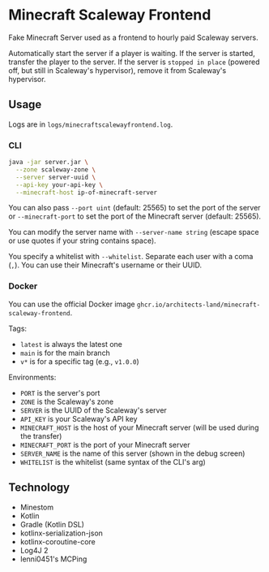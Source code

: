 # Minecraft Scaleway Frontend

Fake Minecraft Server used as a frontend to hourly paid Scaleway servers.

Automatically start the server if a player is waiting.
If the server is started, transfer the player to the server.
If the server is `stopped in place` (powered off, but still in Scaleway's hypervisor), remove it from Scaleway's hypervisor.

## Usage

Logs are in `logs/minecraftscalewayfrontend.log`.

### CLI
```bash
java -jar server.jar \
  --zone scaleway-zone \
  --server server-uuid \
  --api-key your-api-key \
  --minecraft-host ip-of-minecraft-server
```

You can also pass `--port uint` (default: 25565) to set the port of the server or `--minecraft-port` to set the port
of the Minecraft server (default: 25565).

You can modify the server name with `--server-name string` (escape space or use quotes if your string contains space).

You specify a whitelist with `--whitelist`.
Separate each user with a coma (`,`).
You can use their Minecraft's username or their UUID.

### Docker

You can use the official Docker image `ghcr.io/architects-land/minecraft-scaleway-frontend`.

Tags:
- `latest` is always the latest one
- `main` is for the main branch
- `v*` is for a specific tag (e.g., `v1.0.0`)

Environments:
- `PORT` is the server's port
- `ZONE` is the Scaleway's zone
- `SERVER` is the UUID of the Scaleway's server
- `API_KEY` is your Scaleway's API key
- `MINECRAFT_HOST` is the host of your Minecraft server (will be used during the transfer)
- `MINECRAFT_PORT` is the port of your Minecraft server
- `SERVER_NAME` is the name of this server (shown in the debug screen)
- `WHITELIST` is the whitelist (same syntax of the CLI's arg)

## Technology

- Minestom
- Kotlin
- Gradle (Kotlin DSL)
- kotlinx-serialization-json
- kotlinx-coroutine-core
- Log4J 2
- lenni0451's MCPing